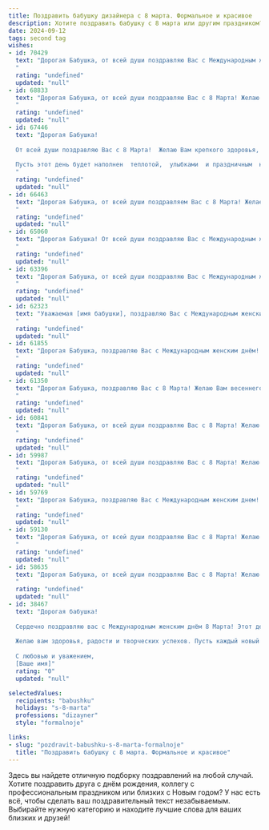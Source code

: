 ```yaml
---
title: Поздравить бабушку дизайнера с 8 марта. Формальное и красивое
description: Хотите поздравить бабушку с 8 марта или другим праздником? Наш ИИ создаст незабываемое поздравление, а вы обязательно выделитесь среди других.  
date: 2024-09-12
tags: second tag
wishes:
- id: 70429
  text: "Дорогая Бабушка, от всей души поздравляю Вас с Международным женским днем! Желаю Вам крепкого здоровья, неиссякаемой энергии и творческого вдохновения в Вашей работе дизайнера. Пусть каждый день дарит Вам радость и новые идеи, а Ваши творения всегда радуют глаз!
  "
  rating: "undefined"
  updated: "null"
- id: 68833
  text: "Дорогая Бабушка, от всей души поздравляю Вас с 8 Марта! Желаю Вам весеннего настроения, вдохновения и, конечно же, крепкого здоровья. Пусть каждый день дарит Вам радость, а Ваши таланты дизайнера продолжают радовать всех вокруг. С праздником!
  "
  rating: "undefined"
  updated: "null"
- id: 67446
  text: "Дорогая Бабушка!
  
  От всей души поздравляю Вас с 8 Марта!  Желаю Вам крепкого здоровья, вдохновения в творчестве, радости от каждого прожитого дня и, конечно,  ярких и креативных идей в вашем нелёгком, но таком интересном деле — дизайне!
  
  Пусть этот день будет наполнен  теплотой,  улыбками  и праздничным  настроением.
  "
  rating: "undefined"
  updated: "null"
- id: 66463
  text: "Дорогая Бабушка, от всей души поздравляем Вас с 8 Марта! Желаем Вам весеннего настроения, радости, вдохновения и творческих успехов в Вашей профессии дизайнера. Пусть все Ваши идеи воплощаются в жизнь, а Ваши работы всегда радуют глаз!
  "
  rating: "undefined"
  updated: "null"
- id: 65060
  text: "Дорогая Бабушка! От всей души поздравляю Вас с Международным женским днём 8 Марта! Желаю Вам весеннего настроения, ярких красок в жизни и вдохновения на новые творческие проекты. Пусть Ваше дизайнерское мастерство всегда приносит Вам радость и удовлетворение, а каждый день будет наполнен заботой, любовью и светлыми моментами.
  "
  rating: "undefined"
  updated: "null"
- id: 63396
  text: "Дорогая Бабушка, от всей души поздравляю Вас с Международным женским днем 8 Марта! Пусть Ваш талант дизайнера продолжает радовать мир прекрасными творениями, а каждый день будет наполнен вдохновением, любовью и счастьем! Желаю Вам крепкого здоровья, благополучия и исполнения всех желаний!
  "
  rating: "undefined"
  updated: "null"
- id: 62323
  text: "Уважаемая [имя бабушки], поздравляю Вас с Международным женским днем! Желаю Вам крепкого здоровья, творческого вдохновения и радости от Вашего таланта дизайнера. Пусть Ваша жизнь будет наполнена красотой, гармонией и любовью!
  "
  rating: "undefined"
  updated: "null"
- id: 61855
  text: "Дорогая Бабушка, поздравляю Вас с Международным женским днём! Желаю Вам крепкого здоровья, вдохновения, творческих успехов в Вашей работе дизайнера и, конечно, весеннего настроения! Пусть каждый день дарит Вам радость и улыбки!
  "
  rating: "undefined"
  updated: "null"
- id: 61350
  text: "Дорогая Бабушка, поздравляю Вас с 8 Марта! Желаю Вам весеннего настроения, ярких красок в жизни и, конечно же, успехов в Вашей творческой работе дизайнера. Пусть каждый день приносит Вам вдохновение и новые идеи!
  "
  rating: "undefined"
  updated: "null"
- id: 60841
  text: "Дорогая Бабушка, от всей души поздравляю Вас с 8 Марта! Желаю Вам весеннего настроения, ярких красок в жизни, вдохновения и новых творческих свершений. Пусть каждый день будет наполнен красотой, как Ваши дизайнерские работы. С праздником!
  "
  rating: "undefined"
  updated: "null"
- id: 59987
  text: "Дорогая Бабушка, от всей души поздравляю Вас с 8 Марта! Желаю Вам крепкого здоровья, весеннего настроения, творческого вдохновения и  ярких красок в жизни. Пусть Ваши дизайнерские идеи всегда находят воплощение, а Ваш талант  будет источником радости и вдохновения для всех окружающих. С праздником!
  "
  rating: "undefined"
  updated: "null"
- id: 59769
  text: "Дорогая Бабушка, поздравляю Вас с Международным женским днем! Желаю Вам крепкого здоровья, радости, вдохновения и творческих успехов в Вашей профессии дизайнера. Пусть каждый день будет полон ярких красок, как Ваши прекрасные работы!
  "
  rating: "undefined"
  updated: "null"
- id: 59130
  text: "Дорогая Бабушка, от всей души поздравляю Вас с 8 Марта! Желаю Вам весеннего настроения, вдохновения, творческих успехов и, конечно же, крепкого здоровья. Пусть Ваш талант дизайнера продолжает радовать нас красотой и оригинальностью!
  "
  rating: "undefined"
  updated: "null"
- id: 58635
  text: "Дорогая Бабушка, от всей души поздравляю Вас с 8 Марта! Желаю Вам весеннего настроения, крепкого здоровья и творческих успехов в Вашей профессии дизайнера. Пусть Ваша жизнь будет наполнена красотой, гармонией и душевным теплом.
  "
  rating: "undefined"
  updated: "null"
- id: 38467
  text: "Дорогая бабушка!
  
  Сердечно поздравляю вас с Международным женским днём 8 Марта! Этот день символизирует весну, красоту и нежность, и вы олицетворяете эти качества в полной мере. Ваш талант и креативность как дизайнера вдохновляют окружающих на создание прекрасного, а ваша забота и любовь согревают наши сердца.
  
  Желаю вам здоровья, радости и творческих успехов. Пусть каждый новый день приносит вам счастье, вдохновение и улыбки. Вы — свет в нашей жизни, и мы невероятно гордимся вами.
  
  С любовью и уважением,
  [Ваше имя]"
  rating: "0"
  updated: "null"

selectedValues:
  recipients: "babushku"
  holidays: "s-8-marta"
  professions: "dizayner"
  style: "formalnoje"

links:
- slug: "pozdravit-babushku-s-8-marta-formalnoje"
  title: "Поздравить бабушку с 8 марта. Формальное и красивое"
---
```


Здесь вы найдете отличную подборку поздравлений на любой случай. 
Хотите поздравить друга с днём рождения, коллегу с профессиональным праздником или близких с Новым годом? У нас есть всё, чтобы сделать ваш поздравительный текст незабываемым. Выбирайте нужную категорию и находите лучшие слова для ваших близких и друзей!
